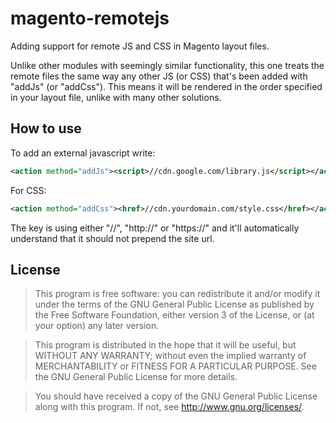 magento-remotejs
================

Adding support for remote JS and CSS in Magento layout files.

Unlike other modules with seemingly similar functionality, this one treats the remote files the same 
way any other JS (or CSS) that's been added with "addJs" (or "addCss"). This means it will be rendered in 
the order specified in your layout file, unlike with many other solutions.

How to use
----------

To add an external javascript write:
```xml
<action method="addJs"><script>//cdn.google.com/library.js</script></action>
```

For CSS:
```xml
<action method="addCss"><href>//cdn.yourdomain.com/style.css</href></action>
```

The key is using either "//", "http://" or "https://" and it'll automatically understand that it should not prepend the site url.

License
-------

> This program is free software: you can redistribute it and/or modify
  it under the terms of the GNU General Public License as published by
  the Free Software Foundation, either version 3 of the License, or
  (at your option) any later version.

> This program is distributed in the hope that it will be useful,
  but WITHOUT ANY WARRANTY; without even the implied warranty of
  MERCHANTABILITY or FITNESS FOR A PARTICULAR PURPOSE.  See the
  GNU General Public License for more details.

> You should have received a copy of the GNU General Public License
  along with this program.  If not, see <http://www.gnu.org/licenses/>.
